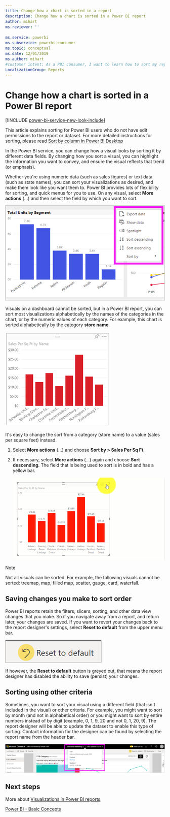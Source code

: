 ```yaml
---
title: Change how a chart is sorted in a report
description: Change how a chart is sorted in a Power BI report
author: mihart
ms.reviewer: ''

ms.service: powerbi
ms.subservice: powerbi-consumer
ms.topic: conceptual
ms.date: 12/01/2019
ms.author: mihart
#customer intent: As a PBI consumer, I want to learn how to sort my report visuals so that they look the way I like and are easier to interpret. 
LocalizationGroup: Reports
---
```


# Change how a chart is sorted in a Power BI report

[!INCLUDE [power-bi-service-new-look-include](../includes/power-bi-service-new-look-include.md)]

This article explains sorting for Power BI users who do not have edit permissions to the report or dataset. For more detailed instructions for sorting, please read [Sort by column in Power BI Desktop]()

In the Power BI service, you can change how a visual looks by sorting it by different data fields. By changing how you sort a visual, you can highlight the information you want to convey, and ensure the visual reflects that trend (or emphasis).

Whether you're using numeric data (such as sales figures) or text data (such as state names), you can sort your visualizations as desired, and make them look like you want them to. Power BI provides lots of flexibility for sorting, and quick menus for you to use. On any visual, select **More actions** (...) and then select the field by which you want to sort.

![bar chart sorted alpha by X axis](media/end-user-change-sort/power-bi-more-actions.png)

Visuals on a dashboard cannot be sorted, but in a Power BI report, you can sort most visualizations alphabetically by the names of the categories in the chart, or by the numeric
values of each category. For example, this chart is sorted alphabetically by the category **store name**.

![bar chart sorted alpha by X axis](media/end-user-change-sort/pbi-chartsortcategory.png)

It's easy to change the sort from a category (store name) to a value (sales per square feet) instead.

1. Select **More actions** (...) and choose **Sort by > Sales Per Sq Ft**.
2. If necessary, select **More actions** (...) again and choose **Sort descending**. The field that is being used to sort is in bold and has a yellow bar.

   ![video showing selecting sort by and then ascending, descending](media/end-user-change-sort/sort.gif)

> [!NOTE]
> Not all visuals can be sorted. For example, the following visuals cannot be sorted: treemap, map, filled map, scatter, gauge, card, waterfall.

## Saving changes you make to sort order
Power BI reports retain the filters, slicers, sorting, and other data view changes that you make. So if you navigate away from a report, and return later, your changes are saved.  If you want to revert your changes back to the report designer's settings, select **Reset to default** from the upper menu bar. 

![persistent sorting](media/end-user-change-sort/power-bi-reset.png)

If however, the **Reset to default** button is greyed out, that means the report designer has disabled the ability to save (persist) your changes.

<a name="other"></a>
## Sorting using other criteria
Sometimes, you want to sort your visual using a different field (that isn't included in the visual) or other criteria.  For example, you might want
to sort by month (and not in alphabetical order) or you might
want to sort by entire numbers instead of by digit (example, 0, 1, 9, 20 and not 0, 1, 20, 9).  The report designer will be able to update the dataset to enable this type of sorting. Contact information for the designer can be found by selecting the report name from the header bar.

![Dropdown showing contact information](media/end-user-change-sort/power-bi-contact.png)

## Next steps
More about [Visualizations in Power BI reports](end-user-visualizations.md).

[Power BI - Basic Concepts](end-user-basic-concepts.md)
